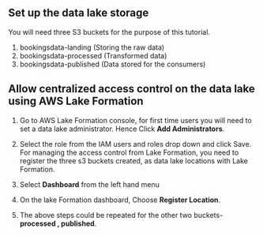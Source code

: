 ## Set up the data lake storage
You will need three S3 buckets for the purpose of this tutorial.

1. bookingsdata-landing (Storing the raw data)
2. bookingsdata-processed (Transformed data)
3. bookingsdata-published (Data stored for the consumers)


## Allow centralized access control on the data lake using AWS Lake Formation
1. Go to AWS Lake Formation console, for first time users you will need to set a data lake administrator. Hence Click **Add Administrators**.

2. Select the role from the IAM users and roles drop down and click Save.
   For managing the access control from Lake Formation, you need to register the three s3 buckets created, as data lake locations with Lake Formation.
   
3. Select **Dashboard** from the left hand menu

4. On the lake Formation dashboard, Choose **Register Location**.

5. The above steps could be repeated for the other two buckets- **processed , published**.
